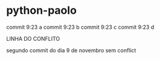 # python-paolo


commit 9:23 a
commit 9:23 b
commit 9:23 c
commit 9:23 d


LINHA DO CONFLITO

segundo commit do dia 9 de novembro sem conflict
